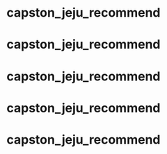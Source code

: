 # capston_jeju_recommend
# capston_jeju_recommend
# capston_jeju_recommend
# capston_jeju_recommend
# capston_jeju_recommend
